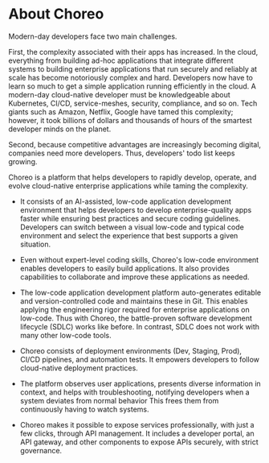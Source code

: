 # About Choreo 

Modern-day developers face two main challenges. 

First, the complexity associated with their apps has increased. In the cloud, everything from building ad-hoc applications that integrate different systems to building enterprise applications that run securely and reliably at scale has become notoriously complex and hard. Developers now have to learn so much to get a simple application running efficiently in the cloud.  A modern-day cloud-native developer must be knowledgeable about Kubernetes, CI/CD, service-meshes, security, compliance, and so on. Tech giants such as Amazon, Netflix, Google have tamed this complexity; however, it took billions of dollars and thousands of hours of the smartest developer minds on the planet. 

Second, because competitive advantages are increasingly becoming digital, companies need more developers. Thus, developers' todo list keeps growing. 

Choreo is a platform that helps developers to rapidly develop, operate, and evolve cloud-native enterprise applications while taming the complexity. 

- It consists of an AI-assisted, low-code application development environment that helps developers to develop enterprise-quality apps faster while ensuring best practices and secure coding guidelines. Developers can switch between a visual low-code and typical code environment and select the experience that best supports a given situation.  

- Even without expert-level coding skills, Choreo's low-code environment enables developers to easily build applications. It also provides capabilities to collaborate and improve these applications as needed.  

- The low-code application development platform auto-generates editable and version-controlled code and maintains these in Git. This enables applying the engineering rigor required for enterprise applications on low-code. Thus with Choreo, the battle-proven software development lifecycle (SDLC) works like before. In contrast, SDLC does not work with many other low-code tools. 

- Choreo consists of deployment environments (Dev, Staging, Prod), CI/CD pipelines, and automation tests. It empowers developers to follow cloud-native deployment practices.

- The platform observes user applications, presents diverse information in context, and helps with troubleshooting, notifying developers when a system deviates from normal behavior This frees them from continuously having to watch systems.

- Choreo makes it possible to expose services professionally, with just a few clicks, through API management. It includes a developer portal, an API gateway, and other components to expose APIs securely, with strict governance.
